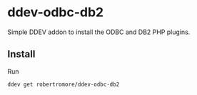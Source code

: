 # ddev-odbc-db2

Simple DDEV addon to install the ODBC and DB2 PHP plugins.

## Install

Run

```bash
ddev get robertromore/ddev-odbc-db2
```
